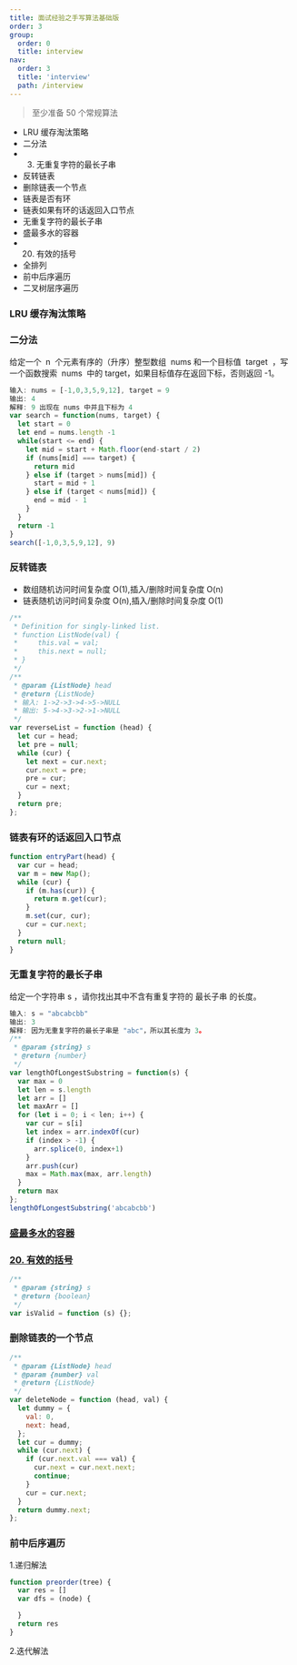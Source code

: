 ```yaml
---
title: 面试经验之手写算法基础版
order: 3
group:
  order: 0
  title: interview
nav:
  order: 3
  title: 'interview'
  path: /interview
---
```


> 至少准备 50 个常规算法

- LRU 缓存淘汰策略
- 二分法
- 3. 无重复字符的最长子串
- 反转链表
- 删除链表一个节点
- 链表是否有环
- 链表如果有环的话返回入口节点
- 无重复字符的最长子串
- 盛最多水的容器
- 20. 有效的括号
- 全排列
- 前中后序遍历
- 二叉树层序遍历

### LRU 缓存淘汰策略

### 二分法

给定一个  n  个元素有序的（升序）整型数组  nums 和一个目标值  target  ，写一个函数搜索  nums  中的 target，如果目标值存在返回下标，否则返回 -1。

```js
输入: nums = [-1,0,3,5,9,12], target = 9
输出: 4
解释: 9 出现在 nums 中并且下标为 4
var search = function(nums, target) {
  let start = 0
  let end = nums.length -1
  while(start <= end) {
    let mid = start + Math.floor(end-start / 2)
    if (nums[mid] === target) {
      return mid
    } else if (target > nums[mid]) {
      start = mid + 1
    } else if (target < nums[mid]) {
      end = mid - 1
    }
  }
  return -1
}
search([-1,0,3,5,9,12], 9)
```

### 反转链表

- 数组随机访问时间复杂度 O(1),插入/删除时间复杂度 O(n)
- 链表随机访问时间复杂度 O(n),插入/删除时间复杂度 O(1)

```js
/**
 * Definition for singly-linked list.
 * function ListNode(val) {
 *     this.val = val;
 *     this.next = null;
 * }
 */
/**
 * @param {ListNode} head
 * @return {ListNode}
 * 输入: 1->2->3->4->5->NULL
 * 输出: 5->4->3->2->1->NULL
 */
var reverseList = function (head) {
  let cur = head;
  let pre = null;
  while (cur) {
    let next = cur.next;
    cur.next = pre;
    pre = cur;
    cur = next;
  }
  return pre;
};
```

### 链表有环的话返回入口节点

```js
function entryPart(head) {
  var cur = head;
  var m = new Map();
  while (cur) {
    if (m.has(cur)) {
      return m.get(cur);
    }
    m.set(cur, cur);
    cur = cur.next;
  }
  return null;
}
```

### 无重复字符的最长子串

给定一个字符串 s ，请你找出其中不含有重复字符的 最长子串 的长度。

```js
输入: s = "abcabcbb"
输出: 3
解释: 因为无重复字符的最长子串是 "abc"，所以其长度为 3。
/**
 * @param {string} s
 * @return {number}
 */
var lengthOfLongestSubstring = function(s) {
  var max = 0
  let len = s.length
  let arr = []
  let maxArr = []
  for (let i = 0; i < len; i++) {
    var cur = s[i]
    let index = arr.indexOf(cur)
    if (index > -1) {
      arr.splice(0, index+1)
    }
    arr.push(cur)
    max = Math.max(max, arr.length)
  }
  return max
};
lengthOfLongestSubstring('abcabcbb')
```

### [盛最多水的容器](https://leetcode.cn/problems/container-with-most-water/)

### [20. 有效的括号](https://leetcode.cn/problems/valid-parentheses/)

```js
/**
 * @param {string} s
 * @return {boolean}
 */
var isValid = function (s) {};
```

### 删除链表的一个节点

```js
/**
 * @param {ListNode} head
 * @param {number} val
 * @return {ListNode}
 */
var deleteNode = function (head, val) {
  let dummy = {
    val: 0,
    next: head,
  };
  let cur = dummy;
  while (cur.next) {
    if (cur.next.val === val) {
      cur.next = cur.next.next;
      continue;
    }
    cur = cur.next;
  }
  return dummy.next;
};
```

### 前中后序遍历

1.递归解法

```js
function preorder(tree) {
  var res = []
  var dfs = (node) {

  }
  return res
}
```

2.迭代解法

```js

```
